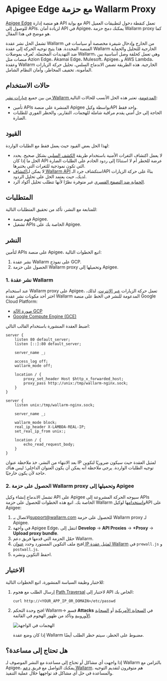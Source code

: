 [ptrav-attack-docs]:                ../../attacks-vulns-list.md#path-traversal
[attacks-in-ui-image]:              ../../images/admin-guides/test-attacks-quickstart-sqli-xss.png

# Apigee Edge مع حزمة Wallarm Proxy

[Apigee Edge](https://docs.apigee.com/api-platform/get-started/what-apigee-edge) هو منصة إدارة API مع بوابة API تعمل كنقطة دخول لتطبيقات العميل للوصول إلى APIs. لزيادة أمان API في Apigee، يمكنك دمج حزمة Wallarm proxy كما هو موضح في هذا المقال.

تشمل الحل نشر عقدة Wallarm من الخارج وإدخال شيفرة مخصصة أو سياسات في المنصة المحددة. هذا يتيح توجيه الحركة إلى عقدة Wallarm الخارجية للتحليل والحماية ضد التهديدات المحتملة. تُعرف بموصلات Wallarm، وهي تعمل كحلقة وصل أساسية بين منصات مثل Azion Edge، Akamai Edge، Mulesoft، Apigee، و AWS Lambda، وعقدة Wallarm الخارجية. هذه الطريقة تضمن الاندماج السلس، تحليل حركة الزيارات المأمونة، تخفيف المخاطر، وأمان النظام الشامل.

## حالات الاستخدام

من بين جميع [خيارات نشر Wallarm المدعومة](../supported-deployment-options.md)، تعتبر هذه الحل الأنسب للحالات التالية:

* تأمين APIs المنشرة على منصة Apigee بواسطة وكيلAPI واحد فقط.
* الحاجة إلى حل أمني يقدم مراقبة شاملة للهجمات، التقارير، والحظر الفوري للطلبات الضارة.

## القيود

لهذا الحل بعض القيود حيث يعمل فقط مع الطلبات الواردة:

* لا يعمل اكتشاف الثغرات الأمنية باستخدام طريقة [الكشف السلبي](../../about-wallarm/detecting-vulnerabilities.md#passive-detection) بشكل صحيح. يحدد الحل ما إذا كان API عرضة للخطر أم لا استنادًا إلى ردود الخادم على الطلبات الضارة التي تكون نموذجية للثغرات التي يختبرها.
* لا يمكن لـ[اكتشاف Wallarm API](../../api-discovery/overview.md) استكشاف جرد الـAPI بناءً على حركة الزيارات لديك، حيث يعتمد الحل على تحليل الردود.
* [الحماية ضد التصفح القسري](../../admin-en/configuration-guides/protecting-against-bruteforce.md) غير متوفرة نظرًا لأنها تتطلب تحليل أكواد الرد.

## المتطلبات

للمتابعة مع النشر، تأكد من تحقيق المتطلبات التالية:

* فهم منصة Apigee.
* تشغيل APIs الخاصة بك على Apigee.

## النشر

لتأمين APIs على منصة Apigee، اتبع الخطوات التالية:

1. نشر عقدة Wallarm على نموذج GCP.
1. الحصول على حزمة Wallarm proxy وتحميلها إلى Apigee.

### 1. نشر عقدة Wallarm

عند استخدام Wallarm proxy على Apigee، تعمل حركة الزيارات [عبر الإنترنت](../inline/overview.md). لذلك، اختر أحد مكونات نشر عقدة Wallarm المدعومة للنشر في الخط على منصة Google Cloud Platform:

* [صورة الآلة GCP](../packages/gcp-machine-image.md)
* [Google Compute Engine (GCE)](../cloud-platforms/gcp/docker-container.md)

اضبط العقدة المنشورة باستخدام القالب التالي:

```
server {
	listen 80 default_server;
	listen [::]:80 default_server;

	server_name _;

	access_log off;
	wallarm_mode off;

	location / {
		proxy_set_header Host $http_x_forwarded_host;
		proxy_pass http://unix:/tmp/wallarm-nginx.sock;
	}
}

server {
	listen unix:/tmp/wallarm-nginx.sock;
	
	server_name _;
	
	wallarm_mode block;
	real_ip_header X-LAMBDA-REAL-IP;
	set_real_ip_from unix:;

	location / {
		echo_read_request_body;
	}
}
```

بعد الانتهاء من النشر، خذ ملاحظة عنوان IP لمثيل العقدة حيث سيكون ضروريًا لتكوين توجيه الطلبات الواردة. يرجى ملاحظة أنه يمكن أن يكون العنوان الداخلي؛ ليس هناك حاجة لأن يكون خارجيًا.

### 2. الحصول على حزمة Wallarm proxy وتحميلها إلى Apigee

تشمل الاندماج إنشاء وكيل API على Apigee سيوجه الحركة المشروعة إلى APIs الخاصة بك. اتبع هذه الخطوات للحصول على حزمة Wallarm و[استخدام](https://docs.apigee.com/api-platform/fundamentals/build-simple-api-proxy)ها لوكيلAPI على Apigee:

1. الاتصال بـ[support@wallarm.com](mailto:support@wallarm.com) للحصول على حزمة Wallarm proxy لـ Apigee.
1. في واجهة Apigee Edge، انتقل إلى **Develop** → **API Proxies** → **+Proxy** → **Upload proxy bundle**.
1. حمّل الحزمة التي قدمها فريق دعم Wallarm.
1. افتح ملف التكوين المستورد وحدد [عنوان IP لمثيل عقدة Wallarm](#1-deploy-a-wallarm-node) في `prewall.js` و `postwall.js`.
1. احفظ التكوين ونشره.

## الاختبار

للاختبار وظيفة السياسة المنشورة، اتبع الخطوات التالية:

1. إرسال الطلب مع هجوم [Path Traversal][ptrav-attack-docs] لاختبار إلى API الخاص بك:

    ```
    curl http://<YOUR_APP_IP_OR_DOMAIN>/etc/passwd
    ```
1. افتح وحدة التحكم Wallarm→ قسم **Attacks** في [السحابة الأمريكية](https://us1.my.wallarm.com/attacks) أو [السحابة الأوروبية](https://my.wallarm.com/attacks) وتأكد من ظهور الهجوم في القائمة.
    
    ![الهجمات في الواجهة][attacks-in-ui-image]

    إذا كان وضع عقدة Wallarm مضبوط على الحظر، سيتم حظر الطلب أيضًا.

## هل تحتاج إلى مساعدة؟

إذا واجهت أي مشاكل أو تحتاج إلى مساعدة مع النشر الموصوف لـ Wallarm بالتزامن مع Apigee، يمكنك التواصل مع فريق [دعم Wallarm](mailto:support@wallarm.com). هم متوفرون لتقديم التوجيه والمساعدة في حل أي مشاكل قد تواجهها خلال عملية التنفيذ.